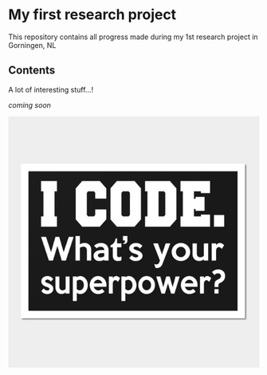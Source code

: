 # My first research project
This repository contains all progress made during my 1st research project in Gorningen, NL

## Contents
A lot of interesting stuff...!

*coming soon*

![logo](pics/logo.jpg)
